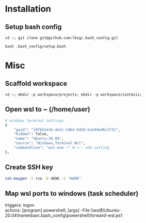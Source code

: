 # Installation

## Setup bash config

```
cd ~; git clone git@github.com:lbzg/.bash_config.git
```

```
bash .bash_config/setup.bash
```

# Misc

## Scaffold workspace

```
cd ~; mkdir -p workspace/projects; mkdir -p workspace/sintezis;
```

## Open wsl to ~ (/home/user)

```bash
# windows terminal settings
{
    "guid": "{07b52e3e-de2c-5db4-bd2d-ba144ed6c273}",
    "hidden": false,
    "name": "Ubuntu-20.04",
    "source": "Windows.Terminal.Wsl",
    "commandline": "wsl.exe ~" # <-- add setting
},
```

## Create SSH key

```bash
ssh-keygen -t rsa -b 4096 -C "NAME"
```

## Map wsl ports to windows (task scheduler)

triggers: logon  
actions: [program] powershell; [args] -File \\\wsl\$\Ubuntu-20.04\home\bax\\.bash_config\powershell\forward-wsl.ps1
